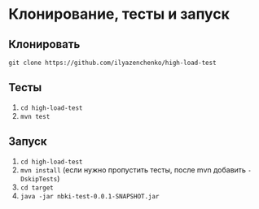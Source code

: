# Клонирование, тесты и запуск

## Клонировать
``git clone https://github.com/ilyazenchenko/high-load-test``

## Тесты 
1. ``cd high-load-test``
2. ``mvn test``

## Запуск
1. ``cd high-load-test``
2. ``mvn install`` (если нужно пропустить тесты, после mvn добавить ``-DskipTests``)
3. ``cd target``
4. ``java -jar nbki-test-0.0.1-SNAPSHOT.jar``
